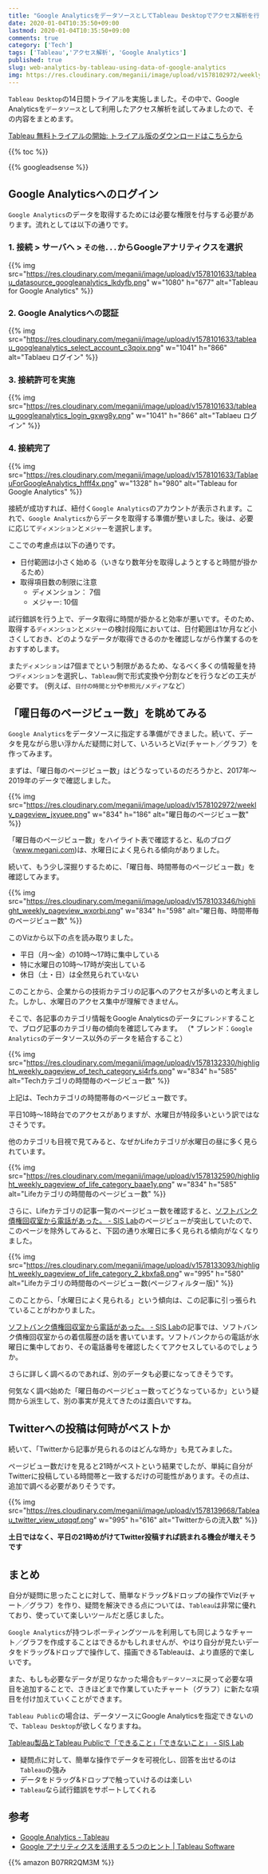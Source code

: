 ```yaml
---
title: "Google AnalyticsをデータソースとしてTableau Desktopでアクセス解析を行う"
date: 2020-01-04T10:35:50+09:00
lastmod: 2020-01-04T10:35:50+09:00
comments: true
category: ['Tech']
tags: ['Tableau','アクセス解析', 'Google Analytics']
published: true
slug: web-analytics-by-tableau-using-data-of-google-analytics
img: https://res.cloudinary.com/meganii/image/upload/v1578102972/weekly_pageview_jxyuee.png
---
```


`Tableau Desktop`の14日間トライアルを実施しました。その中で、Google Analyticsを`データソース`として利用したアクセス解析を試してみましたので、その内容をまとめます。


[Tableau 無料トライアルの開始: トライアル版のダウンロードはこちらから](https://www.tableau.com/ja-jp/products/trial)

{{% toc %}}

<!--more-->
{{% googleadsense %}}


## Google Analyticsへのログイン

`Google Analytics`のデータを取得するためには必要な権限を付与する必要があります。流れとしては以下の通りです。

### 1. 接続 > サーバへ > `その他...`からGoogleアナリティクスを選択

{{% img src="https://res.cloudinary.com/meganii/image/upload/v1578101633/tableau_datasource_googleanalytics_lkdyfb.png" w="1080" h="677" alt="Tableau for Google Analytics" %}}

### 2. Google Analyticsへの認証

{{% img src="https://res.cloudinary.com/meganii/image/upload/v1578101633/tableau_googleanalytics_select_account_c3qoix.png" w="1041" h="866" alt="Tablaeu ログイン" %}}

### 3. 接続許可を実施

{{% img src="https://res.cloudinary.com/meganii/image/upload/v1578101633/tableau_googleanalytics_login_gxwg8y.png" w="1041" h="866" alt="Tablaeu ログイン" %}}


### 4. 接続完了

{{% img src="https://res.cloudinary.com/meganii/image/upload/v1578101633/TablaeuForGoogleAnalytics_hfff4x.png" w="1328" h="980" alt="Tableau for Google Analytics" %}}

接続が成功すれば、紐付く`Google Analytics`のアカウントが表示されます。これで、`Google Analytics`からデータを取得する準備が整いました。後は、必要に応じて`ディメンション`と`メジャー`を選択します。

ここでの考慮点は以下の通りです。

- 日付範囲は小さく始める（いきなり数年分を取得しようとすると時間が掛かるため）
- 取得項目数の制限に注意
    - ディメンション： 7個
    - メジャー: 10個

試行錯誤を行う上で、データ取得に時間が掛かると効率が悪いです。そのため、取得する`ディメンション`と`メジャー`の検討段階においては、日付範囲は1か月など小さくしておき、どのようなデータが取得できるのかを確認しながら作業するのをおすすめします。

また`ディメンション`は7個までという制限があるため、なるべく多くの情報量を持つ`ディメンション`を選択し、`Tableau`側で形式変換や分割などを行うなどの工夫が必要です。
(例えば、`日付の時間と分`や`参照元/メディア`など）




## 「曜日毎のページビュー数」を眺めてみる

`Google Analytics`をデータソースに指定する準備ができました。続いて、データを見ながら思い浮かんだ疑問に対して、いろいろとViz(チャート／グラフ）を作ってみます。

まずは、「曜日毎のページビュー数」はどうなっているのだろうかと、2017年〜2019年のデータで確認しました。

{{% img src="https://res.cloudinary.com/meganii/image/upload/v1578102972/weekly_pageview_jxyuee.png" w="834" h="186" alt="曜日毎のページビュー数" %}}

「曜日毎のページビュー数」をハイライト表で確認すると、私のブログ（www.megani.com)は、水曜日によく見られる傾向がありました。

続いて、もう少し深掘りするために、「曜日毎、時間帯毎のページビュー数」を確認してみます。

{{% img src="https://res.cloudinary.com/meganii/image/upload/v1578103346/highlight_weekly_pageview_wxorbi.png" w="834" h="598" alt="曜日毎、時間帯毎のページビュー数" %}}


このVizから以下の点を読み取りました。

- 平日（月〜金）の10時〜17時に集中している
- 特に水曜日の10時〜17時が突出している
- 休日（土・日）は全然見られていない

このことから、企業からの技術カテゴリの記事へのアクセスが多いのと考えました。しかし、水曜日のアクセス集中が理解できません。

そこで、各記事のカテゴリ情報をGoogle Analyticsのデータに`ブレンド`することで、ブログ記事のカテゴリ毎の傾向を確認してみます。
（* ブレンド：`Google Analytics`のデータソース以外のデータを結合すること）


{{% img src="https://res.cloudinary.com/meganii/image/upload/v1578132330/highlight_weekly_pageview_of_tech_category_si4rfs.png" w="834" h="585" alt="Techカテゴリの時間毎のページビュー数" %}}


上記は、Techカテゴリの時間帯毎のページビュー数です。

平日10時〜18時台でのアクセスがありますが、水曜日が特段多いという訳ではなさそうです。

他のカテゴリも目視で見てみると、なぜかLifeカテゴリが水曜日の昼に多く見られています。

{{% img src="https://res.cloudinary.com/meganii/image/upload/v1578132590/highlight_weekly_pageview_of_life_category_baae1y.png" w="834" h="585" alt="Lifeカテゴリの時間毎のページビュー数" %}}

さらに、Lifeカテゴリの記事一覧のページビュー数を確認すると、[ソフトバンク債権回収室から電話があった。 \- SIS Lab](https://www.meganii.com/blog/2018/02/09/softbank-08002221263/)のページビューが突出していたので、このページを除外してみると、下図の通り水曜日に多く見られる傾向がなくなりました。



{{% img src="https://res.cloudinary.com/meganii/image/upload/v1578133093/highlight_weekly_pageview_of_life_category_2_kbxfa8.png" w="995" h="580" alt="Lifeカテゴリの時間毎のページビュー数(ページフィルター版)" %}}

このことから、「水曜日によく見られる」という傾向は、この記事に引っ張られていることがわかりました。

[ソフトバンク債権回収室から電話があった。 \- SIS Lab](https://www.meganii.com/blog/2018/02/09/softbank-08002221263/)の記事では、ソフトバンク債権回収室からの着信履歴の話を書いています。ソフトバンクからの電話が水曜日に集中しており、その電話番号を確認したくてアクセスしているのでしょうか。


さらに詳しく調べるのであれば、別のデータも必要になってきそうです。

何気なく調べ始めた「曜日毎のページビュー数ってどうなっているか」という疑問から派生して、別の事実が見えてきたのは面白いですね。


## Twitterへの投稿は何時がベストか

続いて、「Twitterから記事が見られるのはどんな時か」も見てみました。

ページビュー数だけを見ると21時がベストという結果でしたが、単純に自分がTwitterに投稿している時間帯と一致するだけの可能性があります。その点は、追加で調べる必要がありそうです。


{{% img src="https://res.cloudinary.com/meganii/image/upload/v1578139668/Tableau_twitter_view_utqqqf.png" w="995" h="616" alt="Twitterからの流入数" %}}



**土日ではなく、平日の21時めがけてTwitter投稿すれば読まれる機会が増えそうです**



## まとめ

自分が疑問に思ったことに対して、簡単なドラッグ&ドロップの操作でViz(チャート／グラフ）を作り、疑問を解決できる点については、`Tableau`は非常に優れており、使っていて楽しいツールだと感じました。

`Google Analytics`が持つレポーティングツールを利用しても同じようなチャート／グラフを作成することはできるかもしれませんが、やはり自分が見たいデータをドラッグ&ドロップで操作して、描画できるTableauは、より直感的で楽しいです。

また、もしも必要なデータが足りなかった場合も`データソース`に戻って必要な項目を追加することで、さきほどまで作業していたチャート（グラフ）に新たな項目を付け加えていくことができます。


`Tableau Public`の場合は、データソースにGoogle Analyticsを指定できないので、`Tableau Desktop`が欲しくなりますね。

[Tableau製品とTableau Publicで「できること」「できないこと」 \- SIS Lab](https://www.meganii.com/blog/2019/12/27/product-list-of-tableau/)


- 疑問点に対して、簡単な操作でデータを可視化し、回答を出せるのは`Tableau`の強み
- データをドラッグ&ドロップで触っていけるのは楽しい
- `Tableau`なら試行錯誤をサポートしてくれる


## 参考

- [Google Analytics \- Tableau](https://help.tableau.com/current/pro/desktop/ja-jp/examples_googleanalytics.htm)
- [Google アナリティクスを活用する５つのヒント \| Tableau Software](https://www.tableau.com/ja-jp/learn/whitepapers/5-tips-get-more-google-analytics)


{{% amazon B07RR2QM3M %}}